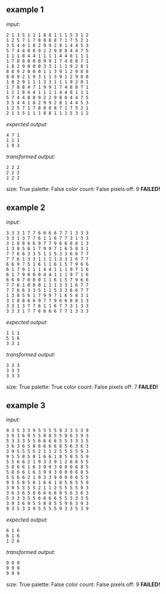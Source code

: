 
## example 1
*input:*
```
2 1 3 5 1 1 1 8 8 1 1 1 5 3 1 2
1 2 5 7 1 7 8 8 8 8 7 1 7 5 2 1
3 5 4 4 1 8 2 9 9 2 8 1 4 4 5 3
5 7 4 4 8 8 9 2 2 9 8 8 4 4 7 5
1 1 1 8 4 4 1 1 1 1 4 4 8 1 1 1
1 7 8 8 0 0 0 9 9 1 7 4 8 8 7 1
1 8 2 9 0 0 0 3 3 1 1 1 9 2 8 1
8 8 9 2 0 0 0 1 1 3 9 1 2 9 8 8
8 8 9 2 1 9 3 1 1 3 9 1 2 9 8 8
1 8 2 9 1 1 1 3 3 1 1 1 9 2 8 1
1 7 8 8 4 7 1 9 9 1 7 4 8 8 7 1
1 1 1 8 4 4 1 1 1 1 4 4 8 1 1 1
5 7 4 4 8 8 9 2 2 9 8 8 4 4 7 5
3 5 4 4 1 8 2 9 9 2 8 1 4 4 5 3
1 2 5 7 1 7 8 8 8 8 7 1 7 5 2 1
2 1 3 5 1 1 1 8 8 1 1 1 5 3 1 2
```
*expected output:*
```
4 7 1
1 1 1
1 9 3
```
*transformed output:*
```
2 2 2
2 2 2
2 2 2
```
size: True
palette: False
color count: False
pixels off: 9
**FAILED!**

## example 2
*input:*
```
3 3 3 1 7 7 6 6 6 6 7 7 1 3 3 3
3 3 1 3 7 7 6 1 1 6 7 7 3 1 3 3
3 1 8 8 6 6 9 7 7 9 6 6 8 8 1 3
1 3 8 5 6 1 7 9 9 7 1 6 5 8 3 1
7 7 6 6 3 3 5 1 1 5 3 3 6 6 7 7
7 7 6 1 3 3 1 1 1 1 3 3 1 6 7 7
6 6 9 7 5 1 6 1 1 6 1 5 7 9 6 6
6 1 7 9 1 1 1 4 4 1 1 1 9 7 1 6
6 1 7 9 0 0 0 4 4 1 1 1 9 7 1 6
6 6 9 7 0 0 0 1 1 6 1 5 7 9 6 6
7 7 6 1 0 0 0 1 1 1 3 3 1 6 7 7
7 7 6 6 3 3 5 1 1 5 3 3 6 6 7 7
1 3 8 5 6 1 7 9 9 7 1 6 5 8 3 1
3 1 8 8 6 6 9 7 7 9 6 6 8 8 1 3
3 3 1 3 7 7 6 1 1 6 7 7 3 1 3 3
3 3 3 1 7 7 6 6 6 6 7 7 1 3 3 3
```
*expected output:*
```
1 1 1
5 1 6
3 3 1
```
*transformed output:*
```
3 3 3
3 3 3
3 3 3
```
size: True
palette: True
color count: False
pixels off: 7
**FAILED!**

## example 3
*input:*
```
9 3 5 3 3 9 5 5 5 5 9 3 3 5 3 9
3 9 3 6 9 5 5 8 8 5 5 9 6 3 9 3
5 3 3 3 5 5 6 6 6 6 5 5 3 3 3 5
3 6 3 6 5 8 6 6 6 6 8 5 6 3 6 3
3 9 5 5 5 5 2 1 1 2 5 5 5 5 9 3
9 5 5 8 5 8 1 6 6 1 8 5 8 5 5 9
5 5 6 6 2 1 9 3 3 9 1 2 6 6 5 5
5 8 6 6 1 6 3 9 9 3 0 0 0 6 8 5
5 8 6 6 1 6 3 9 9 3 0 0 0 6 8 5
5 5 6 6 2 1 9 3 3 9 0 0 0 6 5 5
9 5 5 8 5 8 1 6 6 1 8 5 8 5 5 9
3 9 5 5 5 5 2 1 1 2 5 5 5 5 9 3
3 6 3 6 5 8 6 6 6 6 8 5 6 3 6 3
5 3 3 3 5 5 6 6 6 6 5 5 3 3 3 5
3 9 3 6 9 5 5 8 8 5 5 9 6 3 9 3
9 3 5 3 3 9 5 5 5 5 9 3 3 5 3 9
```
*expected output:*
```
6 1 6
6 1 6
1 2 6
```
*transformed output:*
```
9 9 9
9 9 9
9 9 9
```
size: True
palette: False
color count: False
pixels off: 9
**FAILED!**

